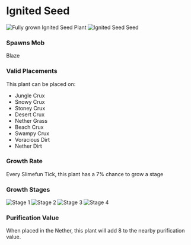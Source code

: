 # Ignited Seed

![Fully grown Ignited Seed Plant](https://mc-heads.net/head/d58dad2e69af296791e6d717422710fd8aa3b6931040688ce9bdf4bdc37584ff) ![Ignited Seed Seed](https://mc-heads.net/head/660e8f971fcc83cf57a3e15b458317119e9f623d441bbf197e68125c80a23f30)

### Spawns Mob

Blaze

### Valid Placements

This plant can be placed on:

- Jungle Crux
- Snowy Crux
- Stoney Crux
- Desert Crux
- Nether Grass
- Beach Crux
- Swampy Crux
- Voracious Dirt
- Nether Dirt


### Growth Rate

Every Slimefun Tick, this plant has a 7% chance to grow a stage

### Growth Stages

![Stage 1](https://mc-heads.net/head/f994c09cea8dbeaad2e6ef99ef111f4e9d95bb3becf9d7c5b48e3cfd8d4deaf) ![Stage 2](https://mc-heads.net/head/8701442d9902dfb65d4f688531dfa5f78c0ed69313d9ca8e70aab1cd278c6a8b) ![Stage 3](https://mc-heads.net/head/eb240077555fbe9bc5ed31740afe15dd6767e0936b75baa20edf3275dacb169e) ![Stage 4](https://mc-heads.net/head/daace8113c2d1b63fb7ad79602e760014edb19c43a41efa01f64ee279818f612)

### Purification Value

When placed in the Nether, this plant will add 8 to the nearby purification value.